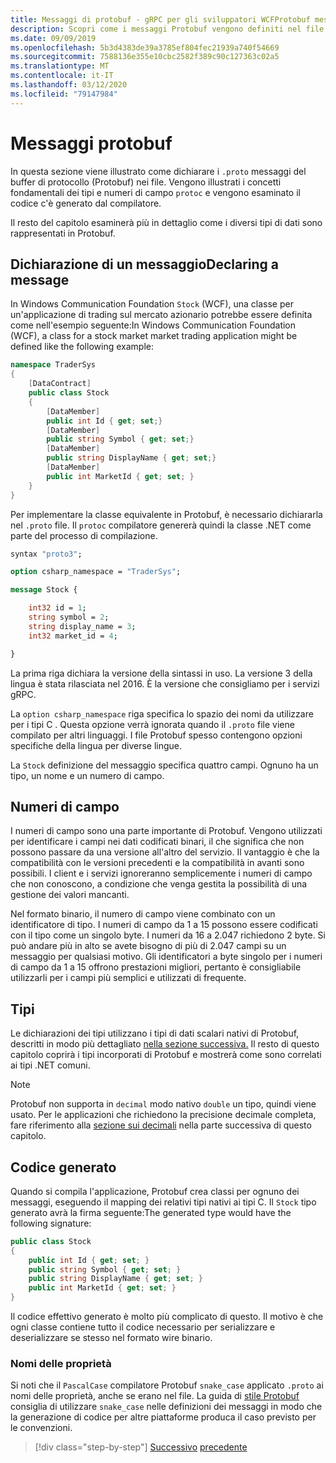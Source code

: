 ```yaml
---
title: Messaggi di protobuf - gRPC per gli sviluppatori WCFProtobuf messages - gRPC for WCF developers
description: Scopri come i messaggi Protobuf vengono definiti nel file IDL e generati in C.
ms.date: 09/09/2019
ms.openlocfilehash: 5b3d4383de39a3785ef804fec21939a740f54669
ms.sourcegitcommit: 7588136e355e10cbc2582f389c90c127363c02a5
ms.translationtype: MT
ms.contentlocale: it-IT
ms.lasthandoff: 03/12/2020
ms.locfileid: "79147984"
---
```

# <a name="protobuf-messages"></a>Messaggi protobuf

In questa sezione viene illustrato come dichiarare i `.proto` messaggi del buffer di protocollo (Protobuf) nei file. Vengono illustrati i concetti fondamentali dei tipi e numeri di campo `protoc` e vengono esaminato il codice c'è generato dal compilatore.

Il resto del capitolo esaminerà più in dettaglio come i diversi tipi di dati sono rappresentati in Protobuf.

## <a name="declaring-a-message"></a>Dichiarazione di un messaggioDeclaring a message

In Windows Communication Foundation `Stock` (WCF), una classe per un'applicazione di trading sul mercato azionario potrebbe essere definita come nell'esempio seguente:In Windows Communication Foundation (WCF), a class for a stock market market trading application might be defined like the following example:

```csharp
namespace TraderSys
{
    [DataContract]
    public class Stock
    {
        [DataMember]
        public int Id { get; set;}
        [DataMember]
        public string Symbol { get; set;}
        [DataMember]
        public string DisplayName { get; set;}
        [DataMember]
        public int MarketId { get; set; }
    }
}
```

Per implementare la classe equivalente in Protobuf, è necessario dichiararla nel `.proto` file. Il `protoc` compilatore genererà quindi la classe .NET come parte del processo di compilazione.

```protobuf
syntax "proto3";

option csharp_namespace = "TraderSys";

message Stock {

    int32 id = 1;
    string symbol = 2;
    string display_name = 3;
    int32 market_id = 4;

}  
```

La prima riga dichiara la versione della sintassi in uso. La versione 3 della lingua è stata rilasciata nel 2016. È la versione che consigliamo per i servizi gRPC.

La `option csharp_namespace` riga specifica lo spazio dei nomi da utilizzare per i tipi C . Questa opzione verrà ignorata quando il `.proto` file viene compilato per altri linguaggi. I file Protobuf spesso contengono opzioni specifiche della lingua per diverse lingue.

La `Stock` definizione del messaggio specifica quattro campi. Ognuno ha un tipo, un nome e un numero di campo.

## <a name="field-numbers"></a>Numeri di campo

I numeri di campo sono una parte importante di Protobuf. Vengono utilizzati per identificare i campi nei dati codificati binari, il che significa che non possono passare da una versione all'altro del servizio. Il vantaggio è che la compatibilità con le versioni precedenti e la compatibilità in avanti sono possibili. I client e i servizi ignoreranno semplicemente i numeri di campo che non conoscono, a condizione che venga gestita la possibilità di una gestione dei valori mancanti.

Nel formato binario, il numero di campo viene combinato con un identificatore di tipo. I numeri di campo da 1 a 15 possono essere codificati con il tipo come un singolo byte. I numeri da 16 a 2.047 richiedono 2 byte. Si può andare più in alto se avete bisogno di più di 2.047 campi su un messaggio per qualsiasi motivo. Gli identificatori a byte singolo per i numeri di campo da 1 a 15 offrono prestazioni migliori, pertanto è consigliabile utilizzarli per i campi più semplici e utilizzati di frequente.

## <a name="types"></a>Tipi

Le dichiarazioni dei tipi utilizzano i tipi di dati scalari nativi di Protobuf, descritti in modo più dettagliato [nella sezione successiva.](protobuf-data-types.md) Il resto di questo capitolo coprirà i tipi incorporati di Protobuf e mostrerà come sono correlati ai tipi .NET comuni.

> [!NOTE]
> Protobuf non supporta in `decimal` modo nativo `double` un tipo, quindi viene usato. Per le applicazioni che richiedono la precisione decimale completa, fare riferimento alla [sezione sui decimali](protobuf-data-types.md#decimals) nella parte successiva di questo capitolo.

## <a name="the-generated-code"></a>Codice generato

Quando si compila l'applicazione, Protobuf crea classi per ognuno dei messaggi, eseguendo il mapping dei relativi tipi nativi ai tipi C. Il `Stock` tipo generato avrà la firma seguente:The generated type would have the following signature:

```csharp
public class Stock
{
    public int Id { get; set; }
    public string Symbol { get; set; }
    public string DisplayName { get; set; }
    public int MarketId { get; set; }
}
```

Il codice effettivo generato è molto più complicato di questo. Il motivo è che ogni classe contiene tutto il codice necessario per serializzare e deserializzare se stesso nel formato wire binario.

### <a name="property-names"></a>Nomi delle proprietà

Si noti che il `PascalCase` compilatore Protobuf `snake_case` applicato `.proto` ai nomi delle proprietà, anche se erano nel file. La guida di [stile Protobuf](https://developers.google.com/protocol-buffers/docs/style) consiglia di utilizzare `snake_case` nelle definizioni dei messaggi in modo che la generazione di codice per altre piattaforme produca il caso previsto per le convenzioni.

>[!div class="step-by-step"]
>[Successivo](protocol-buffers.md)
>[precedente](protobuf-data-types.md)

